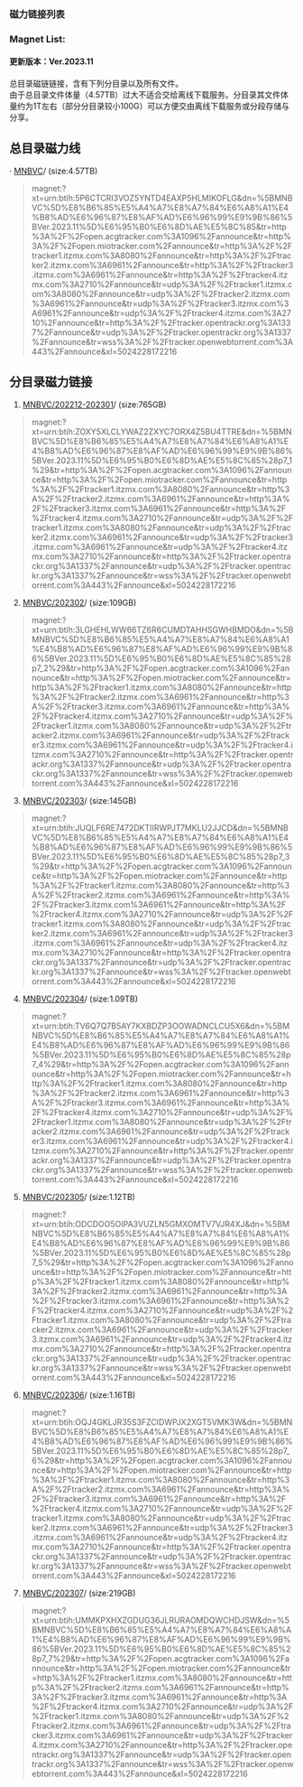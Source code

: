  ### 磁力链接列表
 ### Magnet List:
 #### 更新版本：Ver.2023.11
 总目录磁链链接，含有下列分目录以及所有文件。  
 由于总目录文件体量（4.57TB）过大不适合交给离线下载服务。分目录其文件体量约为1T左右（部分分目录较小100G）可以方便交由离线下载服务或分段存储与分享。
 ## 总目录磁力线
· [MNBVC](./MNBVC-202311.torrent)/ (size:4.57TB)
> magnet:?xt=urn:btih:5P6CTCRI3VOZ5YNTD4EAXP5HLMIKOFLG&dn=%5BMNBVC%5D%E8%B6%85%E5%A4%A7%E8%A7%84%E6%A8%A1%E4%B8%AD%E6%96%87%E8%AF%AD%E6%96%99%E9%9B%86%5BVer.2023.11%5D%E6%95%B0%E6%8D%AE%E5%8C%85&tr=http%3A%2F%2Fopen.acgtracker.com%3A1096%2Fannounce&tr=http%3A%2F%2Fopen.miotracker.com%2Fannounce&tr=http%3A%2F%2Ftracker1.itzmx.com%3A8080%2Fannounce&tr=http%3A%2F%2Ftracker2.itzmx.com%3A6961%2Fannounce&tr=http%3A%2F%2Ftracker3.itzmx.com%3A6961%2Fannounce&tr=http%3A%2F%2Ftracker4.itzmx.com%3A2710%2Fannounce&tr=udp%3A%2F%2Ftracker1.itzmx.com%3A8080%2Fannounce&tr=udp%3A%2F%2Ftracker2.itzmx.com%3A6961%2Fannounce&tr=udp%3A%2F%2Ftracker3.itzmx.com%3A6961%2Fannounce&tr=udp%3A%2F%2Ftracker4.itzmx.com%3A2710%2Fannounce&tr=http%3A%2F%2Ftracker.opentrackr.org%3A1337%2Fannounce&tr=udp%3A%2F%2Ftracker.opentrackr.org%3A1337%2Fannounce&tr=wss%3A%2F%2Ftracker.openwebtorrent.com%3A443%2Fannounce&xl=5024228172216

 ## 分目录磁力链接
 1. [MNBVC/202212-202301](./202212-202301.torrent)/ (size:765GB) 
> magnet:?xt=urn:btih:ZOXY5XLCLYWAZ2ZXYC7ORX4Z5BU4TTRE&dn=%5BMNBVC%5D%E8%B6%85%E5%A4%A7%E8%A7%84%E6%A8%A1%E4%B8%AD%E6%96%87%E8%AF%AD%E6%96%99%E9%9B%86%5BVer.2023.11%5D%E6%95%B0%E6%8D%AE%E5%8C%85%28p7_1%29&tr=http%3A%2F%2Fopen.acgtracker.com%3A1096%2Fannounce&tr=http%3A%2F%2Fopen.miotracker.com%2Fannounce&tr=http%3A%2F%2Ftracker1.itzmx.com%3A8080%2Fannounce&tr=http%3A%2F%2Ftracker2.itzmx.com%3A6961%2Fannounce&tr=http%3A%2F%2Ftracker3.itzmx.com%3A6961%2Fannounce&tr=http%3A%2F%2Ftracker4.itzmx.com%3A2710%2Fannounce&tr=udp%3A%2F%2Ftracker1.itzmx.com%3A8080%2Fannounce&tr=udp%3A%2F%2Ftracker2.itzmx.com%3A6961%2Fannounce&tr=udp%3A%2F%2Ftracker3.itzmx.com%3A6961%2Fannounce&tr=udp%3A%2F%2Ftracker4.itzmx.com%3A2710%2Fannounce&tr=http%3A%2F%2Ftracker.opentrackr.org%3A1337%2Fannounce&tr=udp%3A%2F%2Ftracker.opentrackr.org%3A1337%2Fannounce&tr=wss%3A%2F%2Ftracker.openwebtorrent.com%3A443%2Fannounce&xl=5024228172216

 2. [MNBVC/202302](./202302.torrent)/ (size:109GB) 
> magnet:?xt=urn:btih:3LGHEHLWW66TZ6R6CUMDTAHHSGWHBMDO&dn=%5BMNBVC%5D%E8%B6%85%E5%A4%A7%E8%A7%84%E6%A8%A1%E4%B8%AD%E6%96%87%E8%AF%AD%E6%96%99%E9%9B%86%5BVer.2023.11%5D%E6%95%B0%E6%8D%AE%E5%8C%85%28p7_2%29&tr=http%3A%2F%2Fopen.acgtracker.com%3A1096%2Fannounce&tr=http%3A%2F%2Fopen.miotracker.com%2Fannounce&tr=http%3A%2F%2Ftracker1.itzmx.com%3A8080%2Fannounce&tr=http%3A%2F%2Ftracker2.itzmx.com%3A6961%2Fannounce&tr=http%3A%2F%2Ftracker3.itzmx.com%3A6961%2Fannounce&tr=http%3A%2F%2Ftracker4.itzmx.com%3A2710%2Fannounce&tr=udp%3A%2F%2Ftracker1.itzmx.com%3A8080%2Fannounce&tr=udp%3A%2F%2Ftracker2.itzmx.com%3A6961%2Fannounce&tr=udp%3A%2F%2Ftracker3.itzmx.com%3A6961%2Fannounce&tr=udp%3A%2F%2Ftracker4.itzmx.com%3A2710%2Fannounce&tr=http%3A%2F%2Ftracker.opentrackr.org%3A1337%2Fannounce&tr=udp%3A%2F%2Ftracker.opentrackr.org%3A1337%2Fannounce&tr=wss%3A%2F%2Ftracker.openwebtorrent.com%3A443%2Fannounce&xl=5024228172216

 3. [MNBVC/202303](./202303.torrent)/ (size:145GB)
> magnet:?xt=urn:btih:JUQLF6RE7472DKTIIRWPJT7MKLU2JJCD&dn=%5BMNBVC%5D%E8%B6%85%E5%A4%A7%E8%A7%84%E6%A8%A1%E4%B8%AD%E6%96%87%E8%AF%AD%E6%96%99%E9%9B%86%5BVer.2023.11%5D%E6%95%B0%E6%8D%AE%E5%8C%85%28p7_3%29&tr=http%3A%2F%2Fopen.acgtracker.com%3A1096%2Fannounce&tr=http%3A%2F%2Fopen.miotracker.com%2Fannounce&tr=http%3A%2F%2Ftracker1.itzmx.com%3A8080%2Fannounce&tr=http%3A%2F%2Ftracker2.itzmx.com%3A6961%2Fannounce&tr=http%3A%2F%2Ftracker3.itzmx.com%3A6961%2Fannounce&tr=http%3A%2F%2Ftracker4.itzmx.com%3A2710%2Fannounce&tr=udp%3A%2F%2Ftracker1.itzmx.com%3A8080%2Fannounce&tr=udp%3A%2F%2Ftracker2.itzmx.com%3A6961%2Fannounce&tr=udp%3A%2F%2Ftracker3.itzmx.com%3A6961%2Fannounce&tr=udp%3A%2F%2Ftracker4.itzmx.com%3A2710%2Fannounce&tr=http%3A%2F%2Ftracker.opentrackr.org%3A1337%2Fannounce&tr=udp%3A%2F%2Ftracker.opentrackr.org%3A1337%2Fannounce&tr=wss%3A%2F%2Ftracker.openwebtorrent.com%3A443%2Fannounce&xl=5024228172216

 4. [MNBVC/202304](./202304.torrent)/ (size:1.09TB)
> magnet:?xt=urn:btih:TV6Q7Q7B5AY7KXBDZP3OOWADNCLCU5X6&dn=%5BMNBVC%5D%E8%B6%85%E5%A4%A7%E8%A7%84%E6%A8%A1%E4%B8%AD%E6%96%87%E8%AF%AD%E6%96%99%E9%9B%86%5BVer.2023.11%5D%E6%95%B0%E6%8D%AE%E5%8C%85%28p7_4%29&tr=http%3A%2F%2Fopen.acgtracker.com%3A1096%2Fannounce&tr=http%3A%2F%2Fopen.miotracker.com%2Fannounce&tr=http%3A%2F%2Ftracker1.itzmx.com%3A8080%2Fannounce&tr=http%3A%2F%2Ftracker2.itzmx.com%3A6961%2Fannounce&tr=http%3A%2F%2Ftracker3.itzmx.com%3A6961%2Fannounce&tr=http%3A%2F%2Ftracker4.itzmx.com%3A2710%2Fannounce&tr=udp%3A%2F%2Ftracker1.itzmx.com%3A8080%2Fannounce&tr=udp%3A%2F%2Ftracker2.itzmx.com%3A6961%2Fannounce&tr=udp%3A%2F%2Ftracker3.itzmx.com%3A6961%2Fannounce&tr=udp%3A%2F%2Ftracker4.itzmx.com%3A2710%2Fannounce&tr=http%3A%2F%2Ftracker.opentrackr.org%3A1337%2Fannounce&tr=udp%3A%2F%2Ftracker.opentrackr.org%3A1337%2Fannounce&tr=wss%3A%2F%2Ftracker.openwebtorrent.com%3A443%2Fannounce&xl=5024228172216

 5. [MNBVC/202305](./202305.torrent)/ (size:1.12TB)
> magnet:?xt=urn:btih:ODCDOO5OIPA3VUZLN5GMXOMTV7VJR4XJ&dn=%5BMNBVC%5D%E8%B6%85%E5%A4%A7%E8%A7%84%E6%A8%A1%E4%B8%AD%E6%96%87%E8%AF%AD%E6%96%99%E9%9B%86%5BVer.2023.11%5D%E6%95%B0%E6%8D%AE%E5%8C%85%28p7_5%29&tr=http%3A%2F%2Fopen.acgtracker.com%3A1096%2Fannounce&tr=http%3A%2F%2Fopen.miotracker.com%2Fannounce&tr=http%3A%2F%2Ftracker1.itzmx.com%3A8080%2Fannounce&tr=http%3A%2F%2Ftracker2.itzmx.com%3A6961%2Fannounce&tr=http%3A%2F%2Ftracker3.itzmx.com%3A6961%2Fannounce&tr=http%3A%2F%2Ftracker4.itzmx.com%3A2710%2Fannounce&tr=udp%3A%2F%2Ftracker1.itzmx.com%3A8080%2Fannounce&tr=udp%3A%2F%2Ftracker2.itzmx.com%3A6961%2Fannounce&tr=udp%3A%2F%2Ftracker3.itzmx.com%3A6961%2Fannounce&tr=udp%3A%2F%2Ftracker4.itzmx.com%3A2710%2Fannounce&tr=http%3A%2F%2Ftracker.opentrackr.org%3A1337%2Fannounce&tr=udp%3A%2F%2Ftracker.opentrackr.org%3A1337%2Fannounce&tr=wss%3A%2F%2Ftracker.openwebtorrent.com%3A443%2Fannounce&xl=5024228172216

 6. [MNBVC/202306](./202306.torrent)/ (size:1.16TB)
> magnet:?xt=urn:btih:OQJ4GKLJR35S3FZCIDWPJX2XGT5VMK3W&dn=%5BMNBVC%5D%E8%B6%85%E5%A4%A7%E8%A7%84%E6%A8%A1%E4%B8%AD%E6%96%87%E8%AF%AD%E6%96%99%E9%9B%86%5BVer.2023.11%5D%E6%95%B0%E6%8D%AE%E5%8C%85%28p7_6%29&tr=http%3A%2F%2Fopen.acgtracker.com%3A1096%2Fannounce&tr=http%3A%2F%2Fopen.miotracker.com%2Fannounce&tr=http%3A%2F%2Ftracker1.itzmx.com%3A8080%2Fannounce&tr=http%3A%2F%2Ftracker2.itzmx.com%3A6961%2Fannounce&tr=http%3A%2F%2Ftracker3.itzmx.com%3A6961%2Fannounce&tr=http%3A%2F%2Ftracker4.itzmx.com%3A2710%2Fannounce&tr=udp%3A%2F%2Ftracker1.itzmx.com%3A8080%2Fannounce&tr=udp%3A%2F%2Ftracker2.itzmx.com%3A6961%2Fannounce&tr=udp%3A%2F%2Ftracker3.itzmx.com%3A6961%2Fannounce&tr=udp%3A%2F%2Ftracker4.itzmx.com%3A2710%2Fannounce&tr=http%3A%2F%2Ftracker.opentrackr.org%3A1337%2Fannounce&tr=udp%3A%2F%2Ftracker.opentrackr.org%3A1337%2Fannounce&tr=wss%3A%2F%2Ftracker.openwebtorrent.com%3A443%2Fannounce&xl=5024228172216

 7. [MNBVC/202307](./202307.torrent)/ (size:219GB)
> magnet:?xt=urn:btih:UMMKPXHXZGDUG36JLRURAOMDQWCHDJSW&dn=%5BMNBVC%5D%E8%B6%85%E5%A4%A7%E8%A7%84%E6%A8%A1%E4%B8%AD%E6%96%87%E8%AF%AD%E6%96%99%E9%9B%86%5BVer.2023.11%5D%E6%95%B0%E6%8D%AE%E5%8C%85%28p7_7%29&tr=http%3A%2F%2Fopen.acgtracker.com%3A1096%2Fannounce&tr=http%3A%2F%2Fopen.miotracker.com%2Fannounce&tr=http%3A%2F%2Ftracker1.itzmx.com%3A8080%2Fannounce&tr=http%3A%2F%2Ftracker2.itzmx.com%3A6961%2Fannounce&tr=http%3A%2F%2Ftracker3.itzmx.com%3A6961%2Fannounce&tr=http%3A%2F%2Ftracker4.itzmx.com%3A2710%2Fannounce&tr=udp%3A%2F%2Ftracker1.itzmx.com%3A8080%2Fannounce&tr=udp%3A%2F%2Ftracker2.itzmx.com%3A6961%2Fannounce&tr=udp%3A%2F%2Ftracker3.itzmx.com%3A6961%2Fannounce&tr=udp%3A%2F%2Ftracker4.itzmx.com%3A2710%2Fannounce&tr=http%3A%2F%2Ftracker.opentrackr.org%3A1337%2Fannounce&tr=udp%3A%2F%2Ftracker.opentrackr.org%3A1337%2Fannounce&tr=wss%3A%2F%2Ftracker.openwebtorrent.com%3A443%2Fannounce&xl=5024228172216

